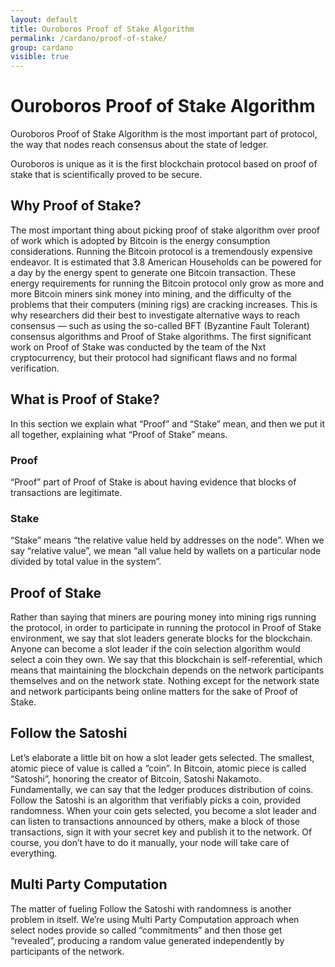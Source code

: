 ```yaml
---
layout: default
title: Ouroboros Proof of Stake Algorithm
permalink: /cardano/proof-of-stake/
group: cardano
visible: true
---
```

[//]: # (Reviewed at 403cea2d897aba95163b709bd13c35d343116f3f)

# Ouroboros Proof of Stake Algorithm

Ouroboros Proof of Stake Algorithm is the most important part of protocol, the
way that nodes reach consensus about the state of ledger.

Ouroboros is unique as it is the first blockchain protocol based on proof of
stake that is scientifically proved to be secure.

## Why Proof of Stake?

The most important thing about picking proof of stake algorithm over proof of
work which is adopted by Bitcoin is the energy consumption considerations.
Running the Bitcoin protocol is a tremendously expensive endeavor. It is
estimated that 3.8 American Households can be powered for a day by the energy
spent to generate one Bitcoin transaction. These energy requirements for running
the Bitcoin protocol only grow as more and more Bitcoin miners sink money into
mining, and the difficulty of the problems that their computers (mining rigs)
are cracking increases. This is why researchers did their best to investigate
alternative ways to reach consensus — such as using the so-called BFT (Byzantine
Fault Tolerant) consensus algorithms and Proof of Stake algorithms. The first
significant work on Proof of Stake was conducted by the team of the Nxt
cryptocurrency, but their protocol had significant flaws and no formal
verification.

## What is Proof of Stake?

In this section we explain what “Proof” and “Stake” mean, and then we put it all
together, explaining what “Proof of Stake” means.

### Proof

“Proof” part of Proof of Stake is about having evidence that blocks of
transactions are legitimate.

### Stake

“Stake” means “the relative value held by addresses on the node”. When we say
“relative value”, we mean “all value held by wallets on a particular node
divided by total value in the system”.

## Proof of Stake

Rather than saying that miners are pouring money into mining rigs running the
protocol, in order to participate in running the protocol in Proof of Stake
environment, we say that slot leaders generate blocks for the blockchain. Anyone
can become a slot leader if the coin selection algorithm would select a coin
they own. We say that this blockchain is self-referential, which means that
maintaining the blockchain depends on the network participants themselves and on
the network state. Nothing except for the network state and network participants
being online matters for the sake of Proof of Stake.

## Follow the Satoshi

Let’s elaborate a little bit on how a slot leader gets selected. The smallest,
atomic piece of value is called a “coin”. In Bitcoin, atomic piece is called
“Satoshi”, honoring the creator of Bitcoin, Satoshi Nakamoto. Fundamentally, we
can say that the ledger produces distribution of coins. Follow the Satoshi is an
algorithm that verifiably picks a coin, provided randomness. When your coin gets
selected, you become a slot leader and can listen to transactions announced by
others, make a block of those transactions, sign it with your secret key and
publish it to the network. Of course, you don’t have to do it manually, your
node will take care of everything.

## Multi Party Computation

The matter of fueling Follow the Satoshi with randomness is another problem in
itself. We’re using Multi Party Computation approach when select nodes provide
so called “commitments” and then those get “revealed”, producing a random value
generated independently by participants of the network.

[//]: # (TODO PVSS)
